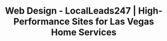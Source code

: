---
title: "Web Design - LocalLeads247 | High-Performance Sites for Las Vegas Home Services"

hero:
  title: "Websites That Are Lead Generation Machines,<span class='text-accent/85'>  Not Digital Brochures</span>"
  description: "Your website is your most important digital asset. We build blazing-fast, conversion-focused websites with a perfect technical SEO foundation, engineered to turn visitors into booked jobs."
  buttonText: "Get a Free Website Performance Analysis"
  buttonLink: "/contact/"

solutions:
  badgeText: "Web Design"
  title: "Built on a "
  highlightedText: "Foundation of Speed & Performance"
  description: "We choose the right technology for the job to ensure maximum performance and security."
  solutions:
    - title: "Optimized WordPress"
      description: "The world's most popular CMS, supercharged by our team. We use custom, lightweight themes and a curated set of plugins to deliver a flexible, easy-to-manage website without the bloat or security risks of typical template sites."
    - title: "Headless CMS (Next.js)"
      description: "For ultimate performance and security. A modern, API-first approach that delivers unparalleled speed and perfect Core Web Vitals. <span class='text-accent'>Ideal for businesses that want a future-proof, scalable digital asset.</span>"

steps:
  title: "More Than Just a "
  highlightedText: "Pretty Design"
  description: "Every website we build is engineered from the ground up for business growth."
  steps:
    - number: 1
      title: "<span class='text-primary/80'>Blazing-Fast</span> Speed"
      description: "Optimized to pass Google's Core Web Vitals for a better user experience and higher rankings."
    - number: 2
      title: "<span class='text-primary/80'>Mobile-First</span> Design"
      description: "Looks and works perfectly on any device, where most of your customers are searching."
    - number: 3
      title: "<span class='text-primary/80'>Technical SEO</span> Foundation"
      description: "Built with a clean, logical structure that search engines can easily crawl and understand."
    - number: 4
      title: "<span class='text-primary/80'>Conversion</span> Optimized"
      description: "Clear calls-to-action, trust signals, and easy-to-use forms designed to get you leads."

featureHighlight:
  title: "The Hub of Your "
  titleHighlight: "Growth System"
  description: "Your website isn't an island. It's the central hub that makes everything else work. It provides the foundation for our Semantic SEO, the high-converting destination for our PPC ads, and the primary lead capture point for your Business OS."
  link:
    text: "Learn about our complete growth system →"
    href: "/services/"

cta:
  title: "Is Your Website Built for "
  highlightedText: "Growth?"
  description: "Get a free, no-obligation analysis of your current website. We'll score its performance, identify technical issues, and show you exactly how a high-performance site can impact your bottom line."
  buttonText: "Get Your Free Website Analysis"
  buttonLink: "/contact/"
---